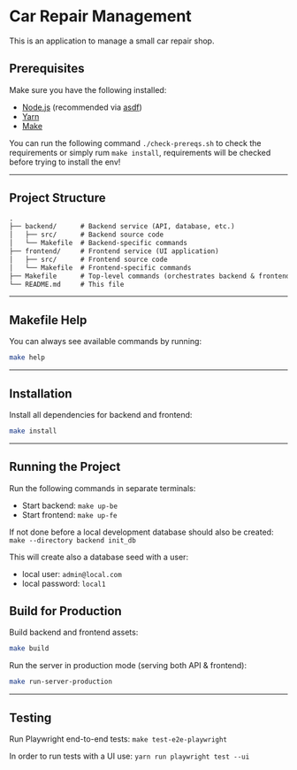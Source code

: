 # Car Repair Management

This is an application to manage a small car repair shop.

## Prerequisites

Make sure you have the following installed:

- [Node.js](https://nodejs.org/) (recommended via [asdf](https://asdf-vm.com))
- [Yarn](https://yarnpkg.com/)
- [Make](https://www.gnu.org/software/make/)

You can run the following command `./check-prereqs.sh` to check the requirements or simply rum `make install`, requirements will be checked before trying to install the env!

---

## Project Structure

```txt
.
├── backend/      # Backend service (API, database, etc.)
│   ├── src/      # Backend source code
│   └── Makefile  # Backend-specific commands
├── frontend/     # Frontend service (UI application)
│   ├── src/      # Frontend source code
│   └── Makefile  # Frontend-specific commands
├── Makefile      # Top-level commands (orchestrates backend & frontend)
└── README.md     # This file
```

---

## Makefile Help

You can always see available commands by running:

```bash
make help
```

---

## Installation

Install all dependencies for backend and frontend:

```bash
make install
```

---

## Running the Project

Run the following commands in separate terminals:

- Start backend: `make up-be`
- Start frontend: `make up-fe`

If not done before a local development database should also be created:
`make --directory backend init_db`

This will create also a database seed with a user:

- local user: `admin@local.com`
- local password: `local1`

## Build for Production

Build backend and frontend assets:

```bash
make build
```

Run the server in production mode (serving both API & frontend):

```bash
make run-server-production
```

---

## Testing

Run Playwright end-to-end tests: `make test-e2e-playwright`

In order to run tests with a UI use: `yarn run playwright test --ui`
